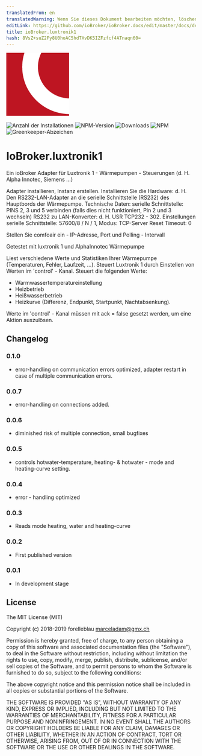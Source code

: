 ```yaml
---
translatedFrom: en
translatedWarning: Wenn Sie dieses Dokument bearbeiten möchten, löschen Sie bitte das Feld "translationsFrom". Andernfalls wird dieses Dokument automatisch erneut übersetzt
editLink: https://github.com/ioBroker/ioBroker.docs/edit/master/docs/de/adapterref/iobroker.luxtronik1/README.md
title: ioBroker.luxtronik1
hash: 8VsZ+suZ2Fy8U0hoAC5hdTXvDK5IZFzfcf4ATnaqn60=
---
```

![Logo](../../../en/adapterref/iobroker.luxtronik1/admin/luxtronik1.png)

![Anzahl der Installationen](http://iobroker.live/badges/luxtronik1-stable.svg)
![NPM-Version](http://img.shields.io/npm/v/iobroker.luxtronik1.svg)
![Downloads](https://img.shields.io/npm/dm/iobroker.luxtronik1.svg)
![NPM](https://nodei.co/npm/iobroker.luxtronik1.png?downloads=true)
![Greenkeeper-Abzeichen](https://badges.greenkeeper.io/iobroker-community-adapters/ioBroker.luxtronik1.svg)

# IoBroker.luxtronik1
Ein ioBroker Adapter für Luxtronik 1 - Wärmepumpen - Steuerungen (d. H. Alpha Innotec, Siemens ...)

Adapter installieren, Instanz erstellen.
Installieren Sie die Hardware: d. H. Den RS232-LAN-Adapter an die serielle Schnittstelle (RS232) des Hauptbords der Wärmepumpe.
Technische Daten: serielle Schnittstelle: PINS 2, 3 und 5 verbinden (falls dies nicht funktioniert, Pin 2 und 3 wechseln) RS232 zu LAN-Konverter: d. H. USR TCP232 - 302.
Einstellungen serielle Schnittstelle: 57600/8 / N / 1, Modus: TCP-Server Reset Timeout: 0

Stellen Sie comfoair ein - IP-Adresse, Port und Polling - Intervall

Getestet mit luxtronik 1 und AlphaInnotec Wärmepumpe

Liest verschiedene Werte und Statistiken Ihrer Wärmepumpe (Temperaturen, Fehler, Laufzeit, ...).
Steuert Luxtronik 1 durch Einstellen von Werten im 'control' - Kanal. Steuert die folgenden Werte:

- Warmwassertemperatureinstellung
- Heizbetrieb
- Heißwasserbetrieb
- Heizkurve (Differenz, Endpunkt, Startpunkt, Nachtabsenkung).

Werte im 'control' - Kanal müssen mit ack = false gesetzt werden, um eine Aktion auszulösen.

## Changelog

### 0.1.0

-   error-handling on communication errors optimized, adapter restart in case of multiple communication errors.

### 0.0.7

-   error-handling on connections added.

### 0.0.6

-   diminished risk of multiple connection, small bugfixes

### 0.0.5

-   controls hotwater-temperature, heating- & hotwater - mode and heating-curve setting.

### 0.0.4

-   error - handling optimized

### 0.0.3

-   Reads mode heating, water and heating-curve

### 0.0.2

-   First published version

### 0.0.1

-   In development stage

## License

The MIT License (MIT)

Copyright (c) 2018-2019 forelleblau marceladam@gmx.ch

Permission is hereby granted, free of charge, to any person obtaining a copy
of this software and associated documentation files (the "Software"), to deal
in the Software without restriction, including without limitation the rights
to use, copy, modify, merge, publish, distribute, sublicense, and/or sell
copies of the Software, and to permit persons to whom the Software is
furnished to do so, subject to the following conditions:

The above copyright notice and this permission notice shall be included in
all copies or substantial portions of the Software.

THE SOFTWARE IS PROVIDED "AS IS", WITHOUT WARRANTY OF ANY KIND, EXPRESS OR
IMPLIED, INCLUDING BUT NOT LIMITED TO THE WARRANTIES OF MERCHANTABILITY,
FITNESS FOR A PARTICULAR PURPOSE AND NONINFRINGEMENT. IN NO EVENT SHALL THE
AUTHORS OR COPYRIGHT HOLDERS BE LIABLE FOR ANY CLAIM, DAMAGES OR OTHER
LIABILITY, WHETHER IN AN ACTION OF CONTRACT, TORT OR OTHERWISE, ARISING FROM,
OUT OF OR IN CONNECTION WITH THE SOFTWARE OR THE USE OR OTHER DEALINGS IN
THE SOFTWARE.